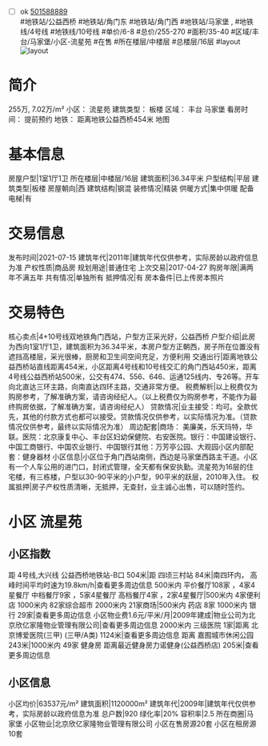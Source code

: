 - [ ] ok [501588889](https://bj.5i5j.com/ershoufang/501588889.html)  
 #地铁站/公益西桥 #地铁站/角门东 #地铁站/角门西 #地铁站/马家堡 ,  #地铁线/4号线 #地铁线/10号线
#单价/6-8 #总价/255-270 #面积/35-40   #区域/丰台/马家堡/小区-流星苑 #在售 #所在楼层/中楼层 #总楼层/16层 #layout 
![layout](http://image2a.5i5j.com/bdir/layout/e445713d1b5d49aebb03a532a39639ec.JPG_P5.jpg) 
# 简介 
 255万,  7.02万/m² 
小区： 流星苑
建筑类型： 板楼
区域： 丰台 马家堡
看房时间： 提前预约
地铁： 距离地铁公益西桥454米 地图
# 基本信息 
 房屋户型|1室1厅1卫
所在楼层|中楼层/16层
建筑面积|36.34平米
户型结构|平层
建筑类型|板楼
房屋朝向|西
建筑结构|钢混
装修情况|精装
供暖方式|集中供暖
配备电梯|有
# 交易信息 
 发布时间|2021-07-15
建筑年代|2011年|建筑年代仅供参考，实际房龄以政府信息为准
产权性质|商品房
规划用途|普通住宅
上次交易|2017-04-27
购房年限|满两年不满五年
共有情况|单独所有
抵押情况|有
房本备件|已上传房本照片
# 交易特色 
 核心卖点|4+10号线双地铁角门西站，户型方正采光好，公益西桥
户型介绍|此房为西向1室1厅1卫，建筑面积为36.34平米，本房户型方正朝西，房子所在位置没有遮挡高楼层，采光很棒，厨房和卫生间空间充足，方便利用
交通出行|距离地铁公益西桥站直线距离454米，小区距离4号线和10号线交汇的角门西站450米，距离4号线公益西桥站500米，公交有474、556、646、运通125线内、专26等。开车向北直达三环主路，向南直达四环主路，交通非常方便。
税费解析|以上税费仅为购房参考，了解准确方案，请咨询经纪人。（以上税费仅为购房参考，不能作为最终购房依据，了解准确方案，请咨询经纪人）
贷款情况|业主接受：均可。全款优先，其他的付款方式也都可以接受。贷款情况仅供参考，以实际情况为准。（贷款情况仅供参考，最终以实际情况为准）
周边配套|商场： 美廉美，乐天玛特，华联。医院：北京康复中心、丰台区妇幼保健院、右安医院。银行：中国建设银行、中国工商银行、中国农业银行、中国银行其他：万芳亭公园、大观园小区内部配套：健身器材
小区信息|小区位于角门西站南侧，西边是马家堡西路主干道。小区有一个人车公用的进门口，封闭式管理，全天都有保安执勤。流星苑为16层的住宅楼，有三栋楼，户型以30-90平米的小户型，90平米的跃层，2010年入住。
权属抵押|房子产权性质清晰，无抵押，无查封，业主诚心出售，可以随时签约。
# 小区 流星苑
## 小区指数 
 距 4号线,大兴线 公益西桥地铁站-B口 504米|距 四顷三村站 84米|南四环内， 高峰时间平均时速为19.8km/h|查看更多周边信息
500米内 平价餐厅108家 ，4家4星餐厅
中档餐厅9家 ，5家4星餐厅
高档餐厅4家 ，2家4星餐厅|500米内 4家便利店
1000米内 82家综合超市
2000米内 21家商场|500米内 药店 8家
1000米内 银行 29家|查看更多周边信息
小区物业费1.6元/平米/月|2009年建成|物业公司为北京欣亿家隆物业管理有限公司|查看更多周边信息
2000米内 三级医院 1家|距离 北京博爱医院(三甲) (三甲/A类) 1124米|查看更多周边信息
距离 嘉囿城市休闲公园 243米|1000米内 49家 健身房
距离最近健身房力诺健身(公益西桥店) 205米|查看更多周边信息
## 小区信息 
 小区均价|63537元/m²
建筑面积|1120000m²
建筑年代|2009年|建筑年代仅供参考，实际房龄以政府信息为准
总户数|920
绿化率|20%
容积率|2.5
所在商圈|马家堡
小区物业|北京欣亿家隆物业管理有限公司
小区在售房源20套
小区在租房源10套
